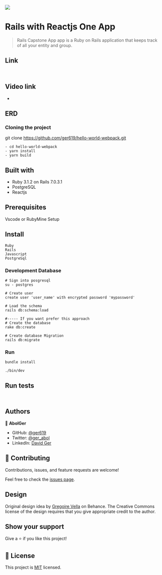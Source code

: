 
![](https://img.shields.io/badge/Microverse-blueviolet)
# Rails with Reactjs One App

>Rails Capstone App app is a Ruby on Rails application that keeps track of all your entity and group.

## Link
``
``
## Video link
- 
## ERD

### Cloning the project

git clone https://github.com/ger619/hello-world-webpack.git <Your-Build-Directory>
``` 
- cd hello-world-webpack
- yarn install
- yarn build

```

## Built with
- Ruby 3.1.2 on Rails 7.0.3.1
- PostgreSQL
- Reactjs

## Prerequisites

Vscode or RubyMine
Setup

## Install
    Ruby
    Rails
    Javascript
    PostgreSql

### Development Database

```
# Sign into posgresql
su - postgres

# Create user
create user 'user_name' with encrypted password 'mypassword'

# Load the schema
rails db:schema:load

#----- If you want prefer this approach
# Create the database
rake db:create

# Create database Migration
rails db:migrate
```

### Run

```
bundle install

./bin/dev
```

## Run tests
```


```

## Authors

👤 **AbolGer**

- GitHub: [@ger619](https://github.com/ger619)
- Twitter: [@ger_abol](https://twitter.com/ger_abol)
- LinkedIn: [David Ger](https://linkedin.com/in/david-ger-426b4576)


## 🤝 Contributing

Contributions, issues, and feature requests are welcome!

Feel free to check the [issues page](https://github.com/ger619/rails-capstone/issues).

## Design

Original design idea by [Gregoire Vella](https://www.behance.net/gregoirevella) on Behance.
The Creative Commons license of the design requires that you give appropriate credit to the author.
## Show your support

Give a ⭐️ if you like this project!

## 📝 License

This project is [MIT](./MIT.md) licensed.